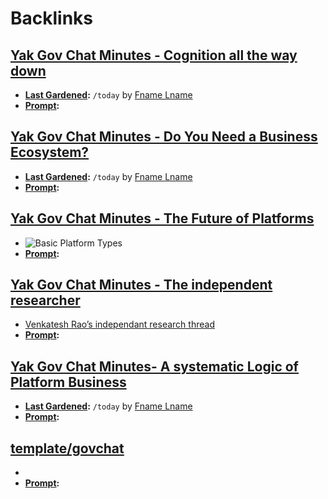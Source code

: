 
# Backlinks
## [Yak Gov Chat Minutes - Cognition all the way down](<Yak Gov Chat Minutes - Cognition all the way down.md>)
- **[Last Gardened](<Last Gardened.md>):** `/today` by [Fname Lname](<Fname Lname.md>)
- **[Prompt](<Prompt.md>):**

## [Yak Gov Chat Minutes - Do You Need a Business Ecosystem?](<Yak Gov Chat Minutes - Do You Need a Business Ecosystem?.md>)
- **[Last Gardened](<Last Gardened.md>):** `/today` by [Fname Lname](<Fname Lname.md>)
- **[Prompt](<Prompt.md>):**

## [Yak Gov Chat Minutes - The Future of Platforms](<Yak Gov Chat Minutes - The Future of Platforms.md>)
- ![Basic Platform Types](https://sloanreview.mit.edu/wp-content/uploads/2020/02/MAG_Cusumano_Figure1.png)
- **[Prompt](<Prompt.md>):**

## [Yak Gov Chat Minutes - The independent researcher](<Yak Gov Chat Minutes - The independent researcher.md>)
- [Venkatesh Rao’s independant research thread](https://twitter.com/vgr/status/1195789557465153536?s=21)
- **[Prompt](<Prompt.md>):**

## [Yak Gov Chat Minutes- A systematic Logic of Platform Business](<Yak Gov Chat Minutes- A systematic Logic of Platform Business.md>)
- **[Last Gardened](<Last Gardened.md>):** `/today` by [Fname Lname](<Fname Lname.md>)
- **[Prompt](<Prompt.md>):**

## [template/govchat](<template/govchat.md>)
- 
- **[Prompt](<Prompt.md>):**

